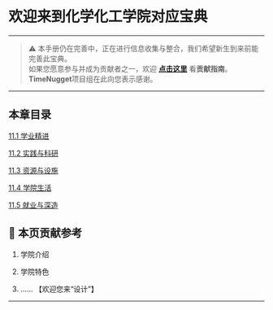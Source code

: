 # 欢迎来到化学化工学院对应宝典

---

> ⚠️ 本手册仍在完善中，正在进行信息收集与整合，我们希望新生到来前能完善此宝典。  
> 如果您愿意参与并成为贡献者之一，欢迎 **[点击这里](/CONTRIBUTING)** 看**贡献指南**。  
> **TimeNugget**项目组在此向您表示感谢。  

---

## 本章目录

[11.1 学业精进](/SurvivalManual/ujn/Second/11/11.1)

[11.2 实践与科研](/SurvivalManual/ujn/Second/11/11.2)

[11.3 资源与设施](/SurvivalManual/ujn/Second/11/11.3)

[11.4 学院生活](/SurvivalManual/ujn/Second/11/11.4)

[11.5 就业与深造](/SurvivalManual/ujn/Second/11/11.5)

## 📌 本页贡献参考

1. 学院介绍  

2. 学院特色  

3. ……  【欢迎您来“设计”】

---

